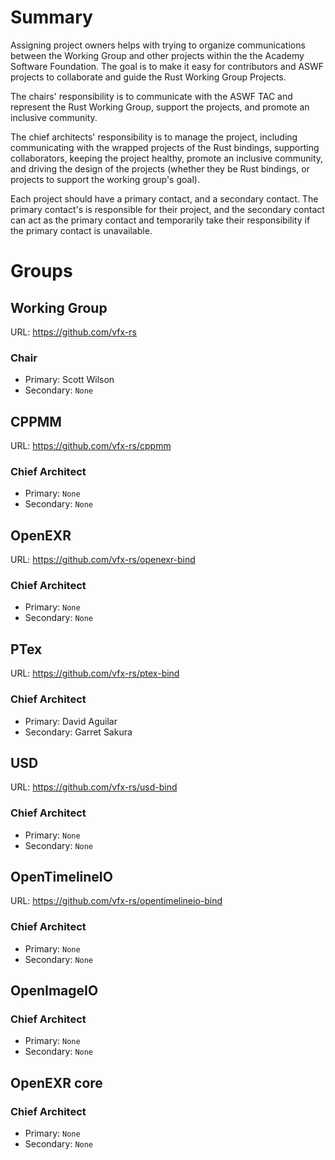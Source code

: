 Summary
=======

Assigning project owners helps with trying to organize communications between
the Working Group and other projects within the the Academy Software Foundation.
The goal is to make it easy for contributors and ASWF projects to collaborate
and guide the Rust Working Group Projects.

The chairs' responsibility is to communicate with the ASWF TAC and represent the
Rust Working Group, support the projects, and promote an inclusive community.

The chief architects' responsibility is to manage the project, including
communicating with the wrapped projects of the Rust bindings, supporting
collaborators, keeping the project healthy, promote an inclusive community, and
driving the design of the projects (whether they be Rust bindings, or projects
to support the working group's goal).

Each project should have a primary contact, and a secondary contact. The primary
contact's is responsible for their project, and the secondary contact can act as
the primary contact and temporarily take their responsibility if the primary
contact is unavailable.

Groups
======

Working Group
-------------

URL: https://github.com/vfx-rs

### Chair

- Primary: Scott Wilson
- Secondary: `None`


CPPMM
-----

URL: https://github.com/vfx-rs/cppmm

### Chief Architect

- Primary: `None`
- Secondary: `None`

OpenEXR
-------

URL: https://github.com/vfx-rs/openexr-bind

### Chief Architect

- Primary: `None`
- Secondary: `None`

PTex
----

URL: https://github.com/vfx-rs/ptex-bind

### Chief Architect

- Primary: David Aguilar
- Secondary: Garret Sakura

USD
---

URL: https://github.com/vfx-rs/usd-bind

### Chief Architect

- Primary: `None`
- Secondary: `None`

OpenTimelineIO
--------------

URL: https://github.com/vfx-rs/opentimelineio-bind

### Chief Architect

- Primary: `None`
- Secondary: `None`

OpenImageIO
-----------

### Chief Architect

- Primary: `None`
- Secondary: `None`

OpenEXR core
------------

### Chief Architect

- Primary: `None`
- Secondary: `None`
